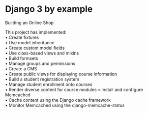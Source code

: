 # Django 3 by example
Building an Online Shop

This project has implemented:   
• Create fixtures   
• Use model inheritance     
• Create custom model fields    
• Use class-based views and mixins  
• Build formsets    
• Manage groups and permissions     
• Create a CMS  
• Create public views for displaying course information     
• Build a student registration system   
• Manage student enrollment onto courses    
• Render diverse content for course modules 
• Install and configure Memcached   
• Cache content using the Django cache framework    
• Monitor Memcached using the django-memcache-status    
